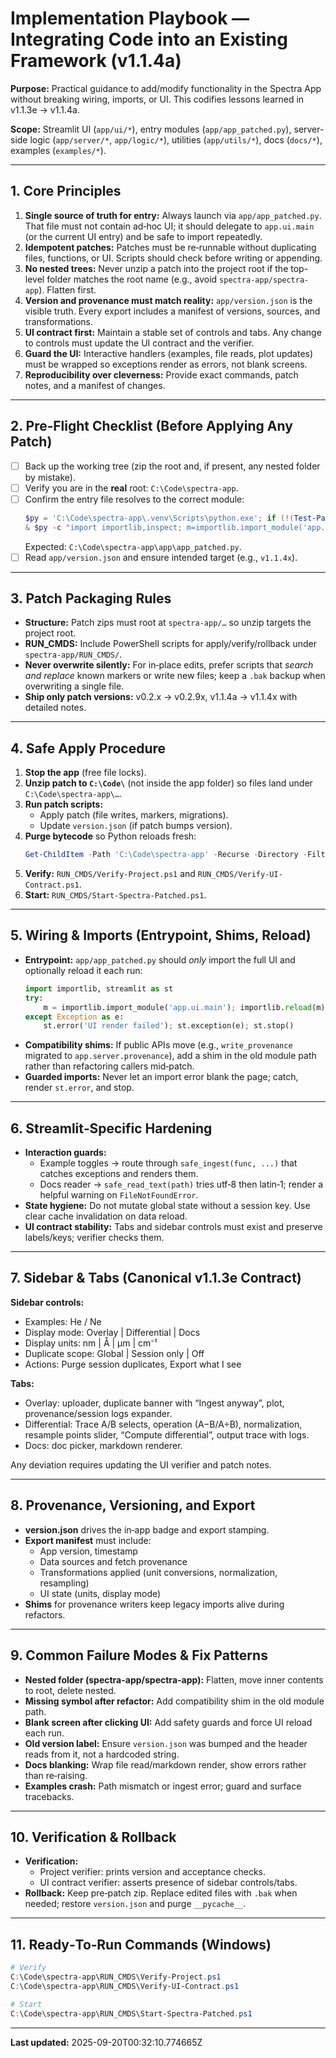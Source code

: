 # Implementation Playbook — Integrating Code into an Existing Framework (v1.1.4a)

**Purpose:** Practical guidance to add/modify functionality in the Spectra App without breaking wiring, imports, or UI. This codifies lessons learned in v1.1.3e → v1.1.4a.

**Scope:** Streamlit UI (`app/ui/*`), entry modules (`app/app_patched.py`), server-side logic (`app/server/*`, `app/logic/*`), utilities (`app/utils/*`), docs (`docs/*`), examples (`examples/*`).

---

## 1. Core Principles

1. **Single source of truth for entry:** Always launch via `app/app_patched.py`. That file must not contain ad‑hoc UI; it should delegate to `app.ui.main` (or the current UI entry) and be safe to import repeatedly.
2. **Idempotent patches:** Patches must be re‑runnable without duplicating files, functions, or UI. Scripts should check before writing or appending.
3. **No nested trees:** Never unzip a patch into the project root if the top-level folder matches the root name (e.g., avoid `spectra-app/spectra-app`). Flatten first.
4. **Version and provenance must match reality:** `app/version.json` is the visible truth. Every export includes a manifest of versions, sources, and transformations.
5. **UI contract first:** Maintain a stable set of controls and tabs. Any change to controls must update the UI contract and the verifier.
6. **Guard the UI:** Interactive handlers (examples, file reads, plot updates) must be wrapped so exceptions render as errors, not blank screens.
7. **Reproducibility over cleverness:** Provide exact commands, patch notes, and a manifest of changes.

---

## 2. Pre‑Flight Checklist (Before Applying Any Patch)

- [ ] Back up the working tree (zip the root and, if present, any nested folder by mistake).
- [ ] Verify you are in the **real** root: `C:\Code\spectra-app`.
- [ ] Confirm the entry file resolves to the correct module:
  ```powershell
  $py = 'C:\Code\spectra-app\.venv\Scripts\python.exe'; if (!(Test-Path $py)) { $py='python' }
  & $py -c "import importlib,inspect; m=importlib.import_module('app.app_patched'); print(inspect.getfile(m))"
  ```
  Expected: `C:\Code\spectra-app\app\app_patched.py`.
- [ ] Read `app/version.json` and ensure intended target (e.g., `v1.1.4x`).

---

## 3. Patch Packaging Rules

- **Structure:** Patch zips must root at `spectra-app/…` so unzip targets the project root.
- **RUN_CMDS:** Include PowerShell scripts for apply/verify/rollback under `spectra-app/RUN_CMDS/`.
- **Never overwrite silently:** For in‑place edits, prefer scripts that *search and replace* known markers or write new files; keep a `.bak` backup when overwriting a single file.
- **Ship only patch versions:** v0.2.x → v0.2.9x, v1.1.4a → v1.1.4x with detailed notes.

---

## 4. Safe Apply Procedure

1. **Stop the app** (free file locks).
2. **Unzip patch to `C:\Code\`** (not inside the app folder) so files land under `C:\Code\spectra-app\…`.
3. **Run patch scripts:**
   - Apply patch (file writes, markers, migrations).
   - Update `version.json` (if patch bumps version).
4. **Purge bytecode** so Python reloads fresh:
   ```powershell
   Get-ChildItem -Path 'C:\Code\spectra-app' -Recurse -Directory -Filter '__pycache__' | Remove-Item -Recurse -Force
   ```
5. **Verify:** `RUN_CMDS/Verify-Project.ps1` and `RUN_CMDS/Verify-UI-Contract.ps1`.
6. **Start:** `RUN_CMDS/Start-Spectra-Patched.ps1`.

---

## 5. Wiring & Imports (Entrypoint, Shims, Reload)

- **Entrypoint:** `app/app_patched.py` should *only* import the full UI and optionally reload it each run:
  ```python
  import importlib, streamlit as st
  try:
      m = importlib.import_module('app.ui.main'); importlib.reload(m)
  except Exception as e:
      st.error('UI render failed'); st.exception(e); st.stop()
  ```
- **Compatibility shims:** If public APIs move (e.g., `write_provenance` migrated to `app.server.provenance`), add a shim in the old module path rather than refactoring callers mid‑patch.
- **Guarded imports:** Never let an import error blank the page; catch, render `st.error`, and stop.

---

## 6. Streamlit‑Specific Hardening

- **Interaction guards:**
  - Example toggles → route through `safe_ingest(func, ...)` that catches exceptions and renders them.
  - Docs reader → `safe_read_text(path)` tries utf‑8 then latin‑1; render a helpful warning on `FileNotFoundError`.
- **State hygiene:** Do not mutate global state without a session key. Use clear cache invalidation on data reload.
- **UI contract stability:** Tabs and sidebar controls must exist and preserve labels/keys; verifier checks them.

---

## 7. Sidebar & Tabs (Canonical v1.1.3e Contract)

**Sidebar controls:**
- Examples: He / Ne
- Display mode: Overlay | Differential | Docs
- Display units: nm | Å | µm | cm⁻¹
- Duplicate scope: Global | Session only | Off
- Actions: Purge session duplicates, Export what I see

**Tabs:**
- Overlay: uploader, duplicate banner with “Ingest anyway”, plot, provenance/session logs expander.
- Differential: Trace A/B selects, operation (A−B/A÷B), normalization, resample points slider, “Compute differential”, output trace with logs.
- Docs: doc picker, markdown renderer.

Any deviation requires updating the UI verifier and patch notes.

---

## 8. Provenance, Versioning, and Export

- **version.json** drives the in‑app badge and export stamping.
- **Export manifest** must include:
  - App version, timestamp
  - Data sources and fetch provenance
  - Transformations applied (unit conversions, normalization, resampling)
  - UI state (units, display mode)
- **Shims** for provenance writers keep legacy imports alive during refactors.

---

## 9. Common Failure Modes & Fix Patterns

- **Nested folder (spectra-app/spectra-app):** Flatten, move inner contents to root, delete nested.
- **Missing symbol after refactor:** Add compatibility shim in the old module path.
- **Blank screen after clicking UI:** Add safety guards and force UI reload each run.
- **Old version label:** Ensure `version.json` was bumped and the header reads from it, not a hardcoded string.
- **Docs blanking:** Wrap file read/markdown render, show errors rather than re‑raising.
- **Examples crash:** Path mismatch or ingest error; guard and surface tracebacks.

---

## 10. Verification & Rollback

- **Verification:**
  - Project verifier: prints version and acceptance checks.
  - UI contract verifier: asserts presence of sidebar controls/tabs.
- **Rollback:** Keep pre‑patch zip. Replace edited files with `.bak` when needed; restore `version.json` and purge `__pycache__`.

---

## 11. Ready‑To‑Run Commands (Windows)

```powershell
# Verify
C:\Code\spectra-app\RUN_CMDS\Verify-Project.ps1
C:\Code\spectra-app\RUN_CMDS\Verify-UI-Contract.ps1

# Start
C:\Code\spectra-app\RUN_CMDS\Start-Spectra-Patched.ps1
```

---

**Last updated:** 2025-09-20T00:32:10.774665Z
